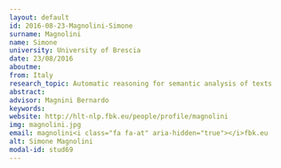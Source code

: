 ```yaml
---
layout: default 
id: 2016-08-23-Magnolini-Simone
surname: Magnolini
name: Simone
university: University of Brescia
date: 23/08/2016
aboutme: 
from: Italy
research_topic: Automatic reasoning for semantic analysis of texts
abstract: 
advisor: Magnini Bernardo
keywords: 
website: http://hlt-nlp.fbk.eu/people/profile/magnolini
img: magnolini.jpg
email: magnolini<i class="fa fa-at" aria-hidden="true"></i>fbk.eu
alt: Simone Magnolini
modal-id: stud69
---
```

